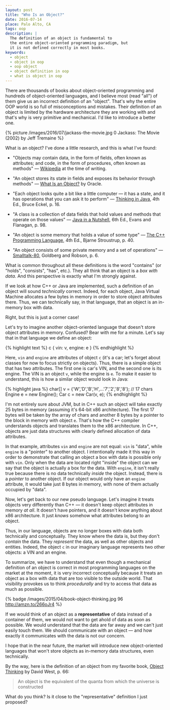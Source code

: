 ```yaml
---
layout: post
title: "Who Is an Object?"
date: 2016-07-14
place: Palo Alto, CA
tags: oop
description: |
  The definition of an object is fundamental to
  the entire object-oriented programming paradigm, but
  it is not defined correctly in most books.
keywords:
  - object
  - object in oop
  - oop object
  - object definition in oop
  - what is object in oop
---
```


There are thousands of books about object-oriented programming and
hundreds of object-oriented languages, and I believe most (read "all") of them
give us an incorrect definition of an "object". That's why the entire
OOP world is so full of misconceptions and mistakes. Their
definition of an object is limited by the hardware architecture they
are working with and that's why is very primitive and mechanical.
I'd like to introduce a better one.

<!--more-->

{% picture /images/2016/07/jackass-the-movie.jpg 0 Jackass: The Movie (2002) by Jeff Tremaine %}

What is an object? I've done a little research, and this is what I've found:

  * "Objects may contain data, in the form of fields, often known as attributes;
    and code, in the form of procedures, often known as methods"
    &mdash; [Wikipedia](https://en.wikipedia.org/wiki/Object-oriented_programming) at the time of writing.

  * "An object stores its state in fields and exposes its behavior through methods"
    &mdash; [What Is an Object?](https://docs.oracle.com/javase/tutorial/java/concepts/object.html) by Oracle.

  * "Each object looks quite a bit like a little computer &mdash;
    it has a state, and it has operations that you can ask it to perform"
    &mdash; [Thinking in Java](http://amzn.to/1PBmQpm), 4th Ed., Bruce Eckel, p. 16.

  * "A class is a collection of data fields that hold values
    and methods that operate on those values"
    &mdash; [Java in a Nutshell](http://amzn.to/28PEqSi), 6th Ed., Evans and Flanagan, p. 98.

  * "An object is some memory that holds a value of some type"
    &mdash; [The C++ Programming Language](http://amzn.to/1XyGCtk), 4th Ed., Bjarne Stroustrup, p. 40.

  * "An object consists of some private memory and a set of operations"
    &mdash; [Smalltalk-80](http://amzn.to/1UhYinp), Goldberg and Robson, p. 6.

What is common throughout all these definitions is the word "contains" (or "holds",
"consists", "has", etc.). They all think that an object is a _box with data_.
And this perspective is exactly what I'm strongly against.

If we look at how C++ or Java are implemented, such a definition of an
object will sound _technically_ correct. Indeed, for each object, Java Virtual
Machine allocates a few bytes in memory in order to store object
attributes there. Thus, we can technically say, in that language,
that an object is an in-memory box with data.

Right, but this is just a corner case!

Let's try to imagine another object-oriented language that doesn't
store object attributes in memory. Confused? Bear with me for a minute.
Let's say that in that language we define an object:

{% highlight text %}
c {
  vin: v,
  engine: e
}
{% endhighlight %}

Here, `vin` and `engine` are attributes of object `c` (it's a car; let's
forget about classes for now to focus strictly on objects). Thus, there is
a simple object that has two attributes. The first one is car's VIN, and the
second one is its engine. The VIN is an object `v`, while the engine is `e`.
To make it easier to understand, this is how a similar object would
look in Java:

{% highlight java %}
char[] v = {'W','D','B','H',...'7','2','8','8'}; // 17 chars
Engine e = new Engine();
Car c = new Car(v, e);
{% endhighlight %}

I'm not entirely sure about JVM, but in C++ such an object will take
exactly 25 bytes in memory (assuming it's 64-bit x86 architecture). The
first 17 bytes will be taken by the array of chars and another 8 bytes
by a pointer to the block in memory with object `e`.
That's how the C++ compiler understands objects and translates them to
the x86 architecture. In C++, objects are just data structures with
clearly defined allocation of data attributes.

In that example, attributes `vin` and `engine` are not equal:
`vin` is "data", while `engine` is a "pointer" to another object.
I intentionally made it this way in order to demonstrate that calling
an object a box with data is possible only with `vin`. Only when
the data are located right "inside" the object can we say that the
object is actually a box for the data. With `engine`, it isn't
really true because there is no data technically _inside_ the object. Instead, there is a
_pointer_ to another object. If our object would only have an
`engine` attribute, it would take just 8 bytes in memory, with none of them
actually occupied by "data".

Now, let's get back to our new pseudo language. Let's imagine it treats
objects very differently than C++ &mdash; it doesn't keep object attributes
in memory _at all_. It doesn't have pointers, and it doesn't know anything about
x86 architecture. It just _knows_ somehow what attributes belong to an object.

Thus, in our language, objects are no longer boxes with data both technically
and conceptually. They know where the data is, but they don't
_contain_ the data. They _represent_ the data, as well as other objects and entities.
Indeed, the object `c` in our imaginary language represents two other objects:
a VIN and an engine.

To summarize, we have to understand that even though a mechanical
definition of an object is correct in most programming languages on the
market at the moment, it is very incorrect conceptually because it
treats an object as a box with data that are too visible to
the outside world. That visibility provokes us to think _procedurally_
and try to access that data as much as possible.

{% badge /images/2015/04/book-object-thinking.jpg 96 http://amzn.to/266oJr4 %}

If we would think of an object as a **representative** of data instead of
a container of them, we would not want to get ahold of data as soon as
possible. We would understand that the data are far away and we can't
just easily touch them. We should communicate with an object &mdash; and how
exactly it communicates with the data is not our concern.

I hope that in the near future, the market will introduce new object-oriented
languages that won't store objects as in-memory data structures, even
technically.

By the way, here is the definition of an object from my favorite book,
[Object Thinking](http://amzn.to/266oJr4) by David West, p. 66:

> An object is the equivalent of the quanta from which the universe is constructed

What do you think? Is it close to the "representative" definition I just
proposed?

